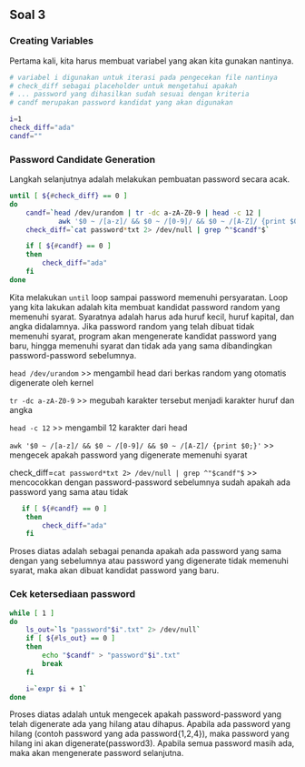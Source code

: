 
## Soal 3

### Creating Variables

Pertama kali, kita harus membuat variabel yang akan kita gunakan nantinya.

```bash
# variabel i digunakan untuk iterasi pada pengecekan file nantinya
# check_diff sebagai placeholder untuk mengetahui apakah
# ... password yang dihasilkan sudah sesuai dengan kriteria
# candf merupakan password kandidat yang akan digunakan

i=1
check_diff="ada" 
candf=""
```

### Password Candidate Generation

Langkah selanjutnya adalah melakukan pembuatan password secara acak.

```bash
until [ ${#check_diff} == 0 ]
do
    candf=`head /dev/urandom | tr -dc a-zA-Z0-9 | head -c 12 | 
            awk '$0 ~ /[a-z]/ && $0 ~ /[0-9]/ && $0 ~ /[A-Z]/ {print $0;}'`
    check_diff=`cat password*txt 2> /dev/null | grep ^"$candf"$`

    if [ ${#candf} == 0 ]
    then
        check_diff="ada"
    fi
done
```

Kita melakukan `until` loop sampai password memenuhi persyaratan. Loop yang kita lakukan adalah kita membuat kandidat password random yang memenuhi syarat. Syaratnya adalah harus ada huruf kecil, huruf kapital, dan angka didalamnya. Jika password random yang telah dibuat tidak memenuhi syarat, program akan mengenerate kandidat password yang baru, hingga memenuhi syarat dan tidak ada yang sama dibandingkan password-password sebelumnya.

`head /dev/urandom` >> mengambil head dari berkas random yang otomatis digenerate oleh kernel

`tr -dc a-zA-Z0-9` >> megubah karakter tersebut menjadi karakter huruf dan angka

`head -c 12` >> mengambil 12 karakter dari head

`awk '$0 ~ /[a-z]/ && $0 ~ /[0-9]/ && $0 ~ /[A-Z]/ {print $0;}'` >> mengecek apakah password yang digenerate memenuhi syarat

check_diff=`cat password*txt 2> /dev/null | grep ^"$candf"$` >> mencocokkan dengan password-password sebelumnya sudah apakah ada password yang sama atau tidak

```bash
   if [ ${#candf} == 0 ]
    then
        check_diff="ada"
    fi
```

Proses diatas adalah sebagai penanda apakah ada password yang sama dengan yang sebelumnya atau password yang digenerate tidak memenuhi syarat, maka akan dibuat kandidat password yang baru.

### Cek ketersediaan password

```bash
while [ 1 ]
do
    ls_out=`ls "password"$i".txt" 2> /dev/null`
    if [ ${#ls_out} == 0 ]
    then
        echo "$candf" > "password"$i".txt"
        break
    fi

    i=`expr $i + 1`
done
```

Proses diatas adalah untuk mengecek apakah password-password yang telah digenerate ada yang hilang atau dihapus. Apabila ada password yang hilang (contoh password yang ada password{1,2,4}), maka password yang hilang ini akan digenerate(password3). Apabila semua password masih ada, maka akan mengenerate password selanjutna.
